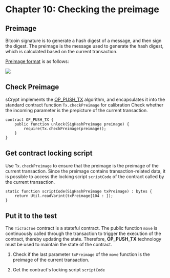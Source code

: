 # Chapter 10: Checking the preimage

## Preimage

Bitcoin signature is to generate a hash digest of a message, and then sign the digest. The preimage is the message used to generate the hash digest, which  is calculated based on the current transaction.

[Preimage format](https://github.com/bitcoin-sv/bitcoin-sv/blob/master/doc/abc/replay-protected-sighash.md#digest-algorithm) is as follows:

![](https://img-blog.csdnimg.cn/20200712222718698.png?x-oss-process=image/watermark,type_ZmFuZ3poZW5naGVpdGk,shadow_10,text_aHR0cHM6Ly9ibG9nLmNzZG4ubmV0L2ZyZWVkb21oZXJv,size_16,color_FFFFFF,t_70#pic_center)

## Check Preimage

sCrypt implements the [OP_PUSH_TX](https://xiaohuiliu.medium.com/op-push-tx-3d3d279174c1) algorithm, and encapsulates it into the standard contract function `Tx.checkPreimage` for calibration Check whether the incoming parameter is the prepicture of the current transaction.

```solidity
contract OP_PUSH_TX {
    public function unlock(SigHashPreimage preimage) { 
        require(Tx.checkPreimage(preimage));
    }
}
```


## Get contract locking script

Use `Tx.checkPreimage` to ensure that the preimage is the preimage of the current transaction. Since the preimage contains transaction-related data, it is possible to access the locking script `scriptCode` of the contract called by the current transaction.

```solidity
static function scriptCode(SigHashPreimage txPreimage) : bytes {
    return Util.readVarint(txPreimage[104 : ]);
}

```


## Put it to the test

The `TicTacToe` contract is a stateful contract. The public function `move` is continuously called through the transaction to trigger the execution of the contract, thereby updating the state.
Therefore, **OP_PUSH_TX** technology must be used to maintain the state of the contract.

1. Check if the last parameter `txPreimage` of the `move` function is the preimage of the current transaction.

2. Get the contract's locking script `scriptCode`

